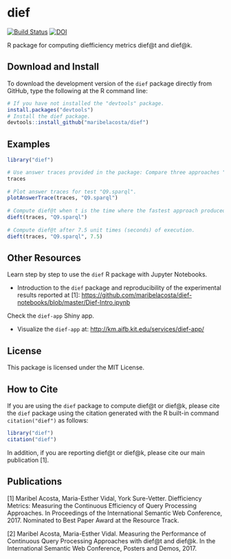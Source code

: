 # dief
[![Build Status](https://travis-ci.org/maribelacosta/dief.svg?branch=master)](https://travis-ci.org/maribelacosta/dief)
[![DOI](https://zenodo.org/badge/91789211.svg)](https://zenodo.org/badge/latestdoi/91789211)


R package for computing diefficiency metrics dief@t and dief@k.

## Download and Install
To download the development version of the `dief` package directly from GitHub, type the following at the R command line:
```r
# If you have not installed the "devtools" package.
install.packages("devtools")
# Install the dief package.
devtools::install_github("maribelacosta/dief")
```
## Examples 
```r
library("dief")

# Use answer traces provided in the package: Compare three approaches "Selective", "Not Adaptive", "Random" when executing the test "Q9.sparql".
traces
	
# Plot answer traces for test "Q9.sparql".
plotAnswerTrace(traces, "Q9.sparql")
	
# Compute dief@t when t is the time where the fastest approach produced the last answer.
dieft(traces, "Q9.sparql")
	
# Compute dief@t after 7.5 unit times (seconds) of execution. 
dieft(traces, "Q9.sparql", 7.5)
```

## Other Resources
Learn step by step to use the `dief` R package with Jupyter Notebooks.
- Introduction to the `dief` package and reproducibility of the experimental results reported at [1]: https://github.com/maribelacosta/dief-notebooks/blob/master/Dief-Intro.ipynb

Check the `dief-app` Shiny app.  
 - Visualize the `dief-app` at: http://km.aifb.kit.edu/services/dief-app/


## License 
This package is licensed under the MIT License.

## How to Cite
If you are using the `dief` package to compute dief@t or dief@k, please cite the `dief` package using the citation generated with the R built-in command `citation("dief")` as follows:

```r
library("dief")
citation("dief")
```

In addition, if you are reporting dief@t or dief@k, please cite our main publication [1]. 

## Publications
[1] Maribel Acosta, Maria-Esther Vidal, York Sure-Vetter. Diefficiency Metrics: Measuring the Continuous Efficiency of Query Processing Approaches. In Proceedings of the International Semantic Web Conference, 2017. Nominated to Best Paper Award at the Resource Track. 

[2] Maribel Acosta, Maria-Esther Vidal. Measuring the Performance of Continuous Query Processing Approaches with dief@t and dief@k. In  the International Semantic Web Conference, Posters and Demos, 2017.

